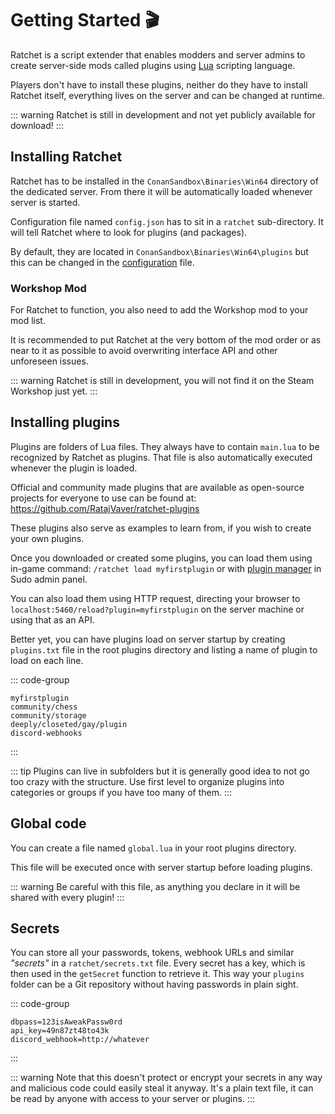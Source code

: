 # Getting Started 🎬

Ratchet is a script extender that enables modders and server admins to create server-side mods called plugins using [Lua](https://lua.org/about.html) scripting language.

Players don't have to install these plugins, neither do they have to install Ratchet itself, everything lives on the server and can be changed at runtime.

::: warning
Ratchet is still in development and not yet publicly available for download!
:::

## Installing Ratchet

Ratchet has to be installed in the `ConanSandbox\Binaries\Win64` directory of the dedicated server.
From there it will be automatically loaded whenever server is started.

Configuration file named `config.json` has to sit in a `ratchet` sub-directory. It will tell Ratchet where to look for plugins (and packages).

By default, they are located in `ConanSandbox\Binaries\Win64\plugins` but this can be changed in the [configuration](/config) file.

### Workshop Mod

For Ratchet to function, you also need to add the Workshop mod to your mod list.

It is recommended to put Ratchet at the very bottom of the mod order or as near to it as possible to avoid overwriting interface API and other unforeseen issues.

::: warning
Ratchet is still in development, you will not find it on the Steam Workshop just yet.
:::

## Installing plugins

Plugins are folders of Lua files. They always have to contain `main.lua` to be recognized by Ratchet as plugins. That file is also automatically executed whenever the plugin is loaded.

Official and community made plugins that are available as open-source projects for everyone to use can be found at: https://github.com/RatajVaver/ratchet-plugins

These plugins also serve as examples to learn from, if you wish to create your own plugins.

Once you downloaded or created some plugins, you can load them using in-game command: `/ratchet load myfirstplugin` or with [plugin manager](/plugin-manager) in Sudo admin panel.

You can also load them using HTTP request, directing your browser to `localhost:5460/reload?plugin=myfirstplugin` on the server machine or using that as an API.

Better yet, you can have plugins load on server startup by creating `plugins.txt` file in the root plugins directory and listing a name of plugin to load on each line.

::: code-group
```[plugins.txt]
myfirstplugin
community/chess
community/storage
deeply/closeted/gay/plugin
discord-webhooks
```
:::

::: tip
Plugins can live in subfolders but it is generally good idea to not go too crazy with the structure.
Use first level to organize plugins into categories or groups if you have too many of them.
:::

## Global code

You can create a file named `global.lua` in your root plugins directory.

This file will be executed once with server startup before loading plugins.

::: warning
Be careful with this file, as anything you declare in it will be shared with every plugin!
:::

## Secrets

You can store all your passwords, tokens, webhook URLs and similar *"secrets"* in a `ratchet/secrets.txt` file.
Every secret has a key, which is then used in the `getSecret` function to retrieve it.
This way your `plugins` folder can be a Git repository without having passwords in plain sight.

::: code-group
```[secrets.txt]
dbpass=123isAweakPassw0rd
api_key=49n87zt48to43k
discord_webhook=http://whatever
```
:::

::: warning
Note that this doesn't protect or encrypt your secrets in any way and malicious code could easily steal it anyway.
It's a plain text file, it can be read by anyone with access to your server or plugins.
:::